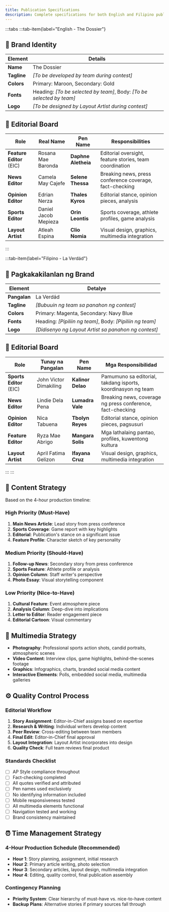 ```yaml
---
title: Publication Specifications
description: Complete specifications for both English and Filipino publications including branding, editorial board, and content strategy
---
```


:::tabs
:::tab-item{label="English - The Dossier"}
## 🎨 Brand Identity

| Element | Details |
|---------|----------|
| **Name** | The Dossier |
| **Tagline** | *[To be developed by team during contest]* |
| **Colors** | Primary: Maroon, Secondary: Gold |
| **Fonts** | Heading: *[To be selected by team]*, Body: *[To be selected by team]* |
| **Logo** | *[To be designed by Layout Artist during contest]* |

## 👥 Editorial Board

| Role | Real Name | Pen Name | Responsibilities |
|------|-----------|----------|-----------------|
| **Feature Editor** (EIC) | Rosana Mae Baronda | **Daphne Aletheia** | Editorial oversight, feature stories, team coordination |
| **News Editor** | Camela May Cajefe | **Selene Thessa** | Breaking news, press conference coverage, fact-checking |
| **Opinion Editor** | Edrian Nerza | **Thales Kyros** | Editorial stance, opinion pieces, analysis |
| **Sports Editor** | Daniel Jacob Mepieza | **Orin Leontis** | Sports coverage, athlete profiles, game analysis |
| **Layout Artist** | Atleah Espina | **Clio Nomia** | Visual design, graphics, multimedia integration |
:::

:::tab-item{label="Filipino - La Verdád"}

## 🎨 Pagkakakilanlan ng Brand

| Element | Detalye |
|---------|----------|
| **Pangalan** | La Verdád |
| **Tagline** | *[Bubuuin ng team sa panahon ng contest]* |
| **Colors** | Primary: Magenta, Secondary: Navy Blue |
| **Fonts** | Heading: *[Pipiliin ng team]*, Body: *[Pipiliin ng team]* |
| **Logo** | *[Didisenyo ng Layout Artist sa panahon ng contest]* |

## 👥 Editorial Board

| Role | Tunay na Pangalan | Pen Name | Mga Responsibilidad |
|------|-------------------|----------|---------------------|
| **Sports Editor** (EIC) | John Victor Dimakiling | **Kalinor Delao** | Pamumuno sa editorial, takdang isports, koordinasyon ng team |
| **News Editor** | Lindie Dela Pena | **Lumadra Vale** | Breaking news, coverage ng press conference, fact-checking |
| **Opinion Editor** | Nica Tabuena | **Tbolyn Reyes** | Editorial stance, opinion pieces, pagsusuri |
| **Feature Editor** | Ryza Mae Abrigo | **Mangara Solis** | Mga lathalaing pantao, profiles, kuwentong kultura |
| **Layout Artist** | April Fatima Gelizon | **Ifayana Cruz** | Visual design, graphics, multimedia integration |
:::
:::

## 🎯 Content Strategy

Based on the 4-hour production timeline:

### High Priority (Must-Have)
1. **Main News Article**: Lead story from press conference
2. **Sports Coverage**: Game report with key highlights
3. **Editorial**: Publication's stance on a significant issue
4. **Feature Profile**: Character sketch of key personality

### Medium Priority (Should-Have)
1. **Follow-up News**: Secondary story from press conference
2. **Sports Feature**: Athlete profile or analysis
3. **Opinion Column**: Staff writer's perspective
4. **Photo Essay**: Visual storytelling component

### Low Priority (Nice-to-Have)
1. **Cultural Feature**: Event atmosphere piece
2. **Analysis Column**: Deep-dive into implications
3. **Letter to Editor**: Reader engagement piece
4. **Editorial Cartoon**: Visual commentary

## 🎥 Multimedia Strategy
- **Photography**: Professional sports action shots, candid portraits, atmospheric scenes
- **Video Content**: Interview clips, game highlights, behind-the-scenes footage
- **Graphics**: Infographics, charts, branded social media content
- **Interactive Elements**: Polls, embedded social media, multimedia galleries

## ⚙️ Quality Control Process

### Editorial Workflow
1. **Story Assignment**: Editor-in-Chief assigns based on expertise
2. **Research & Writing**: Individual writers develop content
3. **Peer Review**: Cross-editing between team members
4. **Final Edit**: Editor-in-Chief final approval
5. **Layout Integration**: Layout Artist incorporates into design
6. **Quality Check**: Full team reviews final product

### Standards Checklist
- [ ] AP Style compliance throughout
- [ ] Fact-checking completed
- [ ] All quotes verified and attributed
- [ ] Pen names used exclusively
- [ ] No identifying information included
- [ ] Mobile responsiveness tested
- [ ] All multimedia elements functional
- [ ] Navigation tested and working
- [ ] Brand consistency maintained

## ⏰ Time Management Strategy

### 4-Hour Production Schedule (Recommended)
- **Hour 1**: Story planning, assignment, initial research
- **Hour 2**: Primary article writing, photo selection
- **Hour 3**: Secondary articles, layout design, multimedia integration
- **Hour 4**: Editing, quality control, final publication assembly

### Contingency Planning
- **Priority System**: Clear hierarchy of must-have vs. nice-to-have content
- **Backup Plans**: Alternative stories if primary sources fall through
